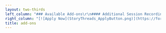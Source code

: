 ```yaml
---
layout: two-thirds
left_column: "### Available Add-ons\r\n#### Additional Session Recordings\r\n * $200 for an additional 4 sessions\r\n * $350 for all sessions\r\n\r\n#### Available by contacting the editors individually\r\n * 1-on-1 Coaching Sessions (60 minutes) - $90\r\n * Query and 1st 50 pages Critique - $125\r\n * 10% Retreat Discount on any services offered by the editors\r\n"
right_column: "[![Apply Now](StoryThreads_ApplyButton.png)](https://forms.gle/gSjLLTvca513spno6?target=_blank)\r\n\r\nApplications open Oct. 1st - Nov. 1st\r\n\r\n[Terms](/){.button}"
title: add-ons
---
```


